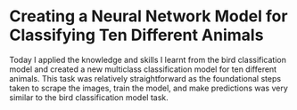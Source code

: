 # Creating a Neural Network Model for Classifying Ten Different Animals

Today I applied the knowledge and skills I learnt from the bird classification model and created a new multiclass classification model for ten different animals. This task was relatively straightforward as the foundational steps taken to scrape the images, train the model, and make predictions was very similar to the bird classification model task. 
